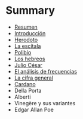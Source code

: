 # Summary

* [Resumen](README.md)
* [Introducción](Cripto01.md)
* [Herodoto](Cripto02.md)
* [La escítala](Cripto03.md)
* [Polibio](Cripto04.md)
* [Los hebreos](Cripto05.md)
* [Julio César](Cripto06.md)
* [El análisis de frecuencias](Cripto07.md)
* [La cifra general](Cripto08.md)
* [Cardano](Cripto09.md)
* Della Porta
* Alberti
* Vinegère y sus variantes
* Edgar Allan Poe

